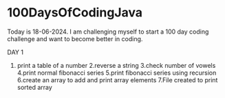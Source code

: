 # 100DaysOfCodingJava
Today is 18-06-2024. I am challenging myself to start a 100 day coding challenge and want to become better in coding.



<bold>DAY 1</bold>
1. print a table of a number
2.reverse a string
3.check number of vowels
4.print normal fibonacci series
5.print fibonacci series using recursion
6.create an array to add and print array elements
7.File created to print sorted array